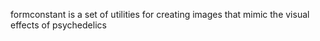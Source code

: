 formconstant is a set of utilities for creating images that mimic the visual effects of psychedelics
